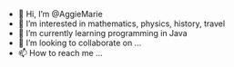 - 👋 Hi, I’m @AggieMarie
- 👀 I’m interested in mathematics, physics, history, travel
- 🌱 I’m currently learning programming in Java
- 💞️ I’m looking to collaborate on ...
- 📫 How to reach me ...

<!---
AggieMarie/AggieMarie is a ✨ special ✨ repository because its `README.md` (this file) appears on your GitHub profile.
You can click the Preview link to take a look at your changes.
--->
